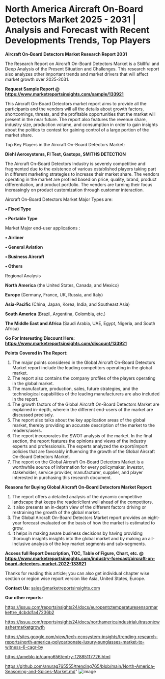 # North America Aircraft On-Board Detectors Market 2025 - 2031 | Analysis and Forecast with Recent Developments Trends, Top Players

<strong>Aircraft On-Board Detectors Market Research Report 2031</strong>

The Research Report on Aircraft On-Board Detectors Market is a Skillful and Deep Analysis of the Present Situation and Challenges. This research report also analyzes other important trends and market drivers that will affect market growth over 2025-2031.

<strong>Request Sample Report @ <a href=https://www.marketreportsinsights.com/sample/133921>https://www.marketreportsinsights.com/sample/133921</a></strong>

This Aircraft On-Board Detectors market report aims to provide all the participants and the vendors will all the details about growth factors, shortcomings, threats, and the profitable opportunities that the market will present in the near future. The report also features the revenue share, industry size, production volume, and consumption in order to gain insights about the politics to contest for gaining control of a large portion of the market share.

Top Key Players in the Aircraft On-Board Detectors Market:

<strong>Diehl Aerosystems, FI Test, Gastops, SMITHS DETECTION</strong>

The Aircraft On-Board Detectors Industry is severely competitive and fragmented due to the existence of various established players taking part in different marketing strategies to increase their market share. The vendors operating in the market are profiled based on price, quality, brand, product differentiation, and product portfolio. The vendors are turning their focus increasingly on product customization through customer interaction.

Aircraft On-Board Detectors Market Major Types are:

<strong>• Fixed Type

• Portable Type</strong>

Market Major end-user applications :

<strong>• Airliner

• General Aviation

• Business Aircraft

• Others</strong>

Regional Analysis

</u><strong><b>North America</b></strong> (the United States, Canada, and Mexico)

<strong><b>Europe </b></strong>(Germany, France, UK, Russia, and Italy)

<strong><b>Asia-Pacific</b></strong> (China, Japan, Korea, India, and Southeast Asia)

<strong><b>South America</b></strong> (Brazil, Argentina, Colombia, etc.)

<strong><b>The Middle East and Africa</b></strong> (Saudi Arabia, UAE, Egypt, Nigeria, and South Africa)

<strong>Go For Interesting Discount Here: <a href=https://www.marketreportsinsights.com/discount/133921>https://www.marketreportsinsights.com/discount/133921</a></strong>

<strong>Points Covered in The Report:</strong>
<ol>
  <li>The major points considered in the Global Aircraft On-Board Detectors Market report include the leading competitors operating in the global market.</li>
  <li>The report also contains the company profiles of the players operating in the global market.</li>
  <li>The manufacture, production, sales, future strategies, and the technological capabilities of the leading manufacturers are also included in the report.</li>
  <li>The growth factors of the Global Aircraft On-Board Detectors Market are explained in-depth, wherein the different end-users of the market are discussed precisely.</li>
  <li>The report also talks about the key application areas of the global market, thereby providing an accurate description of the market to the readers/users.</li>
  <li>The report incorporates the SWOT analysis of the market. In the final section, the report features the opinions and views of the industry experts and professionals. The experts analyzed the export/import policies that are favorably influencing the growth of the Global Aircraft On-Board Detectors Market.</li>
  <li>The report on the Global Aircraft On-Board Detectors Market is a worthwhile source of information for every policymaker, investor, stakeholder, service provider, manufacturer, supplier, and player interested in purchasing this research document.</li>
</ol>
<strong>Reasons for Buying Global Aircraft On-Board Detectors Market Report:</strong>

<ol>
  <li>The report offers a detailed analysis of the dynamic competitive landscape that keeps the reader/client well ahead of the competitors.</li>
  <li>It also presents an in-depth view of the different factors driving or restraining the growth of the global market.</li>
  <li>The Global Aircraft On-Board Detectors Market report provides an eight-year forecast evaluated on the basis of how the market is estimated to grow.</li>
  <li>It helps in making aware business decisions by having providing thorough insights insights into the global market and by making an all-inclusive analysis of the key market segments and sub-segments.</li>
</ol>
<strong>Access full Report Description, TOC, Table of Figure, Chart, etc. @ <a href=https://www.marketreportsinsights.com/industry-forecast/aircraft-on-board-detectors-market-2022-133921>https://www.marketreportsinsights.com/industry-forecast/aircraft-on-board-detectors-market-2022-133921</a></strong>


Thanks for reading this article; you can also get individual chapter wise section or region wise report version like Asia, United States, Europe.

<strong>Contact Us:</strong>
sales@marketreportsinsights.com

<strong>Our other reports:</strong>

<a href=https://issuu.com/reportsinsights24/docs/europentctemperaturesensormarkettre_4cbdd1a47236b2>https://issuu.com/reportsinsights24/docs/europentctemperaturesensormarkettre_4cbdd1a47236b2</a>

<a href=https://issuu.com/reportsinsights24/docs/northamericaindustrialultrasonicwashermarketgrowth>https://issuu.com/reportsinsights24/docs/northamericaindustrialultrasonicwashermarketgrowth</a>

<a href=https://sites.google.com/view/tech-ecosystem-insights/trending-research-reports/north-america-polycarbonate-luxury-sunglasses-market-to-witness-6-cagr-by>https://sites.google.com/view/tech-ecosystem-insights/trending-research-reports/north-america-polycarbonate-luxury-sunglasses-market-to-witness-6-cagr-by</a>

<a href=https://ameblo.jp/cargo656/entry-12885117726.html>https://ameblo.jp/cargo656/entry-12885117726.html</a>

<a href=https://github.com/anurag765555/trending765/blob/main/North-America-Seasoning-and-Spices-Market.md>https://github.com/anurag765555/trending765/blob/main/North-America-Seasoning-and-Spices-Market.md</a>"
![image](https://github.com/user-attachments/assets/68c0cc95-d2be-4fcb-8040-e91ebe7f1434)
